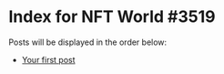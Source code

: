 # Index for NFT World #3519
Posts will be displayed in the order below:

- [Your first post](./001-first.md)

